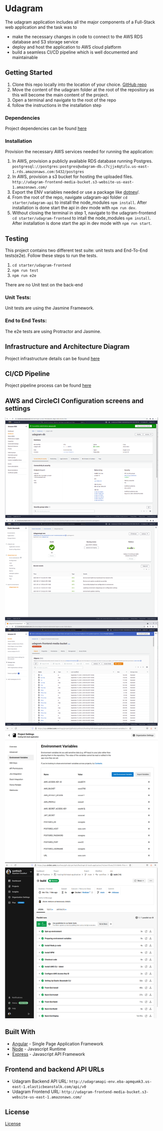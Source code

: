 # Udagram

The udagram application includes all the major components of a Full-Stack web application and the task was to
* make the necessary changes in code to connect to the AWS RDS database and S3 storage service
* deploy and host the application to AWS cloud platform
* build a seamless CI/CD pipeline which is well documented and maintainable

## Getting Started

1. Clone this repo locally into the location of your choice. [GitHub repo](https://github.com/udacity/nd0067-c4-deployment-process-project-starter) 
1. Move the content of the udagram folder at the root of the repository as this will become the main content of the project.
1. Open a terminal and navigate to the root of the repo
1. follow the instructions in the installation step

### Dependencies
Project dependencies can be found [here](./docs/APP_DEPENDENCIES.md)

### Installation

Provision the necessary AWS services needed for running the application:

1. In AWS, provision a publicly available RDS database running Postgres. `postgresql://postgres:postgres@udagram-db.c7cjjx4qtzlu.us-east-1.rds.amazonaws.com:5432/postgres`
1. In AWS, provision a s3 bucket for hosting the uploaded files. `http://udagram-frontend-media-bucket.s3-website-us-east-1.amazonaws.com/`
1. Export the ENV variables needed or use a package like [dotnev](https://www.npmjs.com/package/dotenv)/.
1. From the root of the repo, navigate udagram-api folder `cd starter/udagram-api` to install the node_modules `npm install`. After installation is done start the api in dev mode with `npm run dev`.
1. Without closing the terminal in step 1, navigate to the udagram-frontend `cd starter/udagram-frontend` to intall the node_modules `npm install`. After installation is done start the api in dev mode with `npm run start`.

## Testing

This project contains two different test suite: unit tests and End-To-End tests(e2e). Follow these steps to run the tests.

1. `cd starter/udagram-frontend`
1. `npm run test`
1. `npm run e2e`

There are no Unit test on the back-end

### Unit Tests:

Unit tests are using the Jasmine Framework.

### End to End Tests:

The e2e tests are using Protractor and Jasmine.

## Infrastructure and Architecture Diagram
Project infrastructure details can be found [here](./docs/INFRASTRUCTURE.md)

## CI/CD Pipeline
Project pipeline process can be found [here](./docs/PIPELINE_PROCESS.md)


## AWS and CircleCI Configuration screens and settings
![RDS DB Instance](./screenshots/aws_rds_db_instance.png)
![EB Backend Server Health](./screenshots/aws_eb_backend_api_health.png)
![Frontend S3 Bucket](./screenshots/aws_frontend_media_s3_bucket.png)
![CircleCI Environment Variables](./screenshots/circleci_env_variables.png)
![CircleCI GitHub Integration and Deploy Pipeline](./screenshots/circleci_build_success.png)

## Built With

- [Angular](https://angular.io/) - Single Page Application Framework
- [Node](https://nodejs.org) - Javascript Runtime
- [Express](https://expressjs.com/) - Javascript API Framework

## Frontend and backend API URLs
- Udagram Backend API URL: `http://udagramapi-env.eba-apmqumk3.us-east-1.elasticbeanstalk.com/api/v0`
- Udagram Frontend URL: `http://udagram-frontend-media-bucket.s3-website-us-east-1.amazonaws.com/`

## License

[License](LICENSE.txt)